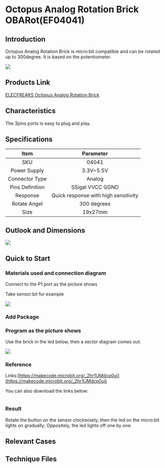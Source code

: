 # Octopus Analog Rotation Brick OBARot(EF04041)

## Introduction

Octopus Analog Rotation Brick is micro:bit compatible and can be rotated up to 300degree. It is based on the potentiometer. 

 ![](./images/hkPYQxY.jpg)


## Products Link

[ELECFREAKS Octopus Analog Rotation Brick](https://shop.elecfreaks.com/products/elecfreaks-octopus-analog-rotation-brick?_pos=1&_sid=ce20b2252&_ss=r)


## Characteristics

 The 3pins ports is easy to plug and play.

## Specifications


Item | Parameter 
:-: | :-: 
SKU|04041
Power Supply|3.3V~5.5V
Connector Type|Analog
Pins Definition|SSigal VVCC GGND
Response|Quick response with high sensitivity
Rotate Angel|300 degrees
Size|19x27mm


## Outlook and Dimensions


 ![](./images/qj7G72X.jpg)

## Quick to Start


### Materials used and connection diagram

 Connect to the P1 port as the picture shows

  Take sensor:bit for example

 ![](./images/3Ltye1u.png)

### Add Package

### Program as the picture shows
Use the brick in the led below, then a sector diagram comes out.

 ![](./images/Afb6xov.png)

### Reference
Links:[https://makecode.microbit.org/_2hr1UMdcp0uj](https://makecode.microbit.org/_2hr1UMdcp0uj)

You can also download the links below:

<div style="position:relative;height:0;paddingbottom:70%;overflow:hidden;"><iframe style="position:absolute;top:0;left:0;width:100%;height:100%;" src="https://makecode.microbit.org/#pub:_2hr1UMdcp0uj" frameborder="0" sandbox="allowpopups allowforms allowscripts allowsameorigin"></iframe></div>  


### Result
 Rotate the button on the sensor clockwisely, then the led on the micro:bit lights on gradually; Oppositely, the led lights off one by one.

## Relevant Cases


## Technique Files

